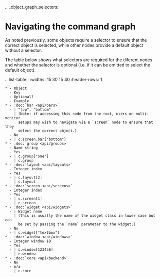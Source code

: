 .. _object_graph_selectors:

Navigating the command graph
============================

As noted previously, some objects require a selector to ensure that the correct
object is selected, while other nodes provide a default object without a selector.

The table below shows what selectors are required for the diferent nodes and whether
the selector is optional (i.e. if it can be omitted to select the default object).

.. list-table::
    :widths: 15 30 15 40
    :header-rows: 1

    * - Object
      - Key
      - Optional?
      - Example
    * - :doc:`bar <api/bars>`
      - | "top", "bottom"
        | (Note: if accessing this node from the root, users on multi-monitor
          setups may wish to navigate via a `screen` node to ensure that they
          select the correct object.)
      - No
      - | c.screen.bar["bottom"]
    * - :doc:`group <api/groups>`
      - Name string
      - Yes
      - | c.group["one"]
        | c.group
    * - :doc:`layout <api/layouts>`
      - Integer index
      - Yes
      - | c.layout[2]
        | c.layout
    * - :doc:`screen <api/screens>`
      - Integer index
      - Yes
      - | c.screen[1]
        | c.screen
    * - :doc:`widget <api/widgets>`
      - | Widget name
        | (This is usually the name of the widget class in lower case but can
          be set by passing the `name` parameter to the widget.)
      - No
      - | c.widget["textbox"]
    * - :doc:`window <api/windows>`
      - Integer window ID
      - Yes
      - | c.window[123456]
        | c.window
    * - :doc:`core <api/backend>`
      - No
      - n/a
      - | c.core
